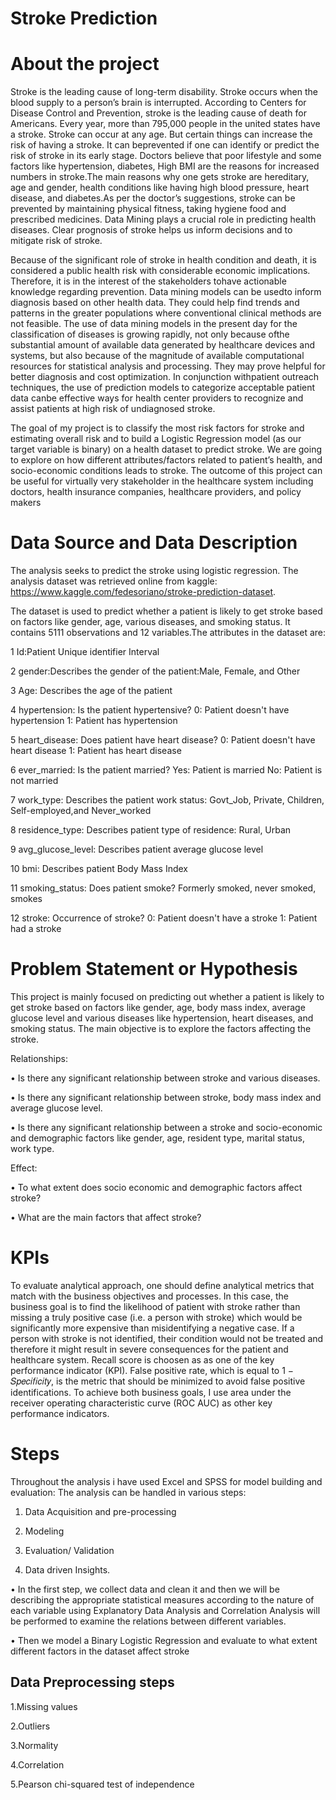 # Stroke Prediction

# About the project

Stroke is the leading cause of long-term disability. Stroke occurs when the blood supply to a person’s brain is interrupted. According to Centers for Disease Control and Prevention, stroke is the leading cause of death for Americans. Every year, more than 795,000 people in the united states have a stroke. Stroke can occur at any age. But certain things can increase the risk of having a stroke. It can beprevented if one can identify or predict the risk of stroke in its early stage. Doctors believe that poor lifestyle and some factors like hypertension, diabetes, High BMI are the reasons for increased numbers in stroke.The main reasons why one gets stroke are hereditary, age and gender, health conditions like having high blood pressure, heart disease, and diabetes.As per the doctor’s suggestions, stroke can be prevented by maintaining physical fitness, taking hygiene food and prescribed medicines. Data Mining plays a crucial role in predicting health diseases. Clear prognosis of stroke helps us inform decisions and to mitigate risk of stroke.

Because of the significant role of stroke in health condition and death, it is considered a public health risk with considerable economic implications. Therefore, it is in the interest of the stakeholders tohave actionable knowledge regarding prevention. Data mining models can be usedto inform diagnosis based on other health data. They could help find trends and patterns in the greater populations where conventional clinical methods are not feasible. The use of data mining models in the present day for the classification of diseases is growing rapidly, not only because ofthe substantial amount of available data generated by healthcare devices and systems, but also because of the magnitude of available computational resources for statistical analysis and processing. They may prove helpful for better diagnosis and cost optimization. In conjunction withpatient outreach techniques, the use of prediction models to categorize acceptable patient data canbe effective ways for health center providers to recognize and assist patients at high risk of undiagnosed stroke.

The goal of my project is to classify the most risk factors for stroke and estimating overall risk and to build a Logistic Regression model (as our target variable is binary) on a health dataset to predict stroke. We are going to explore on how different attributes/factors related to patient’s health, and socio-economic conditions leads to stroke. The outcome of this project can be useful for virtually very stakeholder in the healthcare system including doctors, health insurance companies, healthcare providers, and policy makers

# Data Source and Data Description

The analysis seeks to predict the stroke using logistic regression. The analysis dataset was retrieved online from kaggle: https://www.kaggle.com/fedesoriano/stroke-prediction-dataset.

The dataset is used to predict whether a patient is likely to get stroke based on factors like gender, age, various diseases, and smoking status. It contains 5111 observations and 12 variables.The attributes in the dataset are:

1 Id:Patient Unique identifier Interval

2 gender:Describes the gender of the patient:Male, Female, and Other

3 Age: Describes the age of the patient 

4 hypertension: Is the patient hypertensive? 0: Patient doesn't have hypertension 1: Patient has hypertension

5 heart_disease: Does patient have heart disease? 0: Patient doesn't have heart disease 1: Patient has heart disease

6 ever_married: Is the patient married? Yes: Patient is married No: Patient is not married

7 work_type: Describes the patient work status: Govt_Job, Private, Children, Self-employed,and Never_worked

8 residence_type: Describes patient type of residence: Rural, Urban 

9 avg_glucose_level:  Describes patient average glucose level

10 bmi: Describes patient Body Mass Index 

11 smoking_status: Does patient smoke? Formerly smoked, never smoked, smokes 

12 stroke: Occurrence of stroke? 0: Patient doesn't have a stroke 1: Patient had a stroke

# Problem Statement or Hypothesis

This project is mainly focused on predicting out whether a patient is likely to get stroke based on factors like gender, age, body mass index, average glucose level and various diseases like hypertension, heart diseases, and smoking status. The main objective is to explore the factors affecting the stroke. 

Relationships:

• Is there any significant relationship between stroke and various diseases.

• Is there any significant relationship between stroke, body mass index and average glucose level.

• Is there any significant relationship between a stroke and socio-economic and demographic factors like gender, age, resident type, marital status, work type.

Effect:

• To what extent does socio economic and demographic factors affect stroke?

• What are the main factors that affect stroke?

# KPIs

To evaluate analytical approach, one should define analytical metrics that match with the business objectives and processes. In this case, the business goal is to find the likelihood of patient with stroke rather than missing a truly positive case (i.e. a person with stroke) which would be significantly more expensive than misidentifying a negative case. If a person with stroke is not identified, their condition would not be treated and therefore it might result in severe consequences for the patient and healthcare system. Recall score is choosen as as one of the key performance indicator (KPI). False positive rate, which is equal to 1 − 𝑆𝑝𝑒𝑐𝑖𝑓𝑖𝑐𝑖𝑡𝑦, is the metric that should be minimized to avoid false positive identifications. To achieve both business goals, I use area under the receiver operating characteristic curve (ROC AUC) as other key performance indicators.

# Steps

Throughout the analysis i have used Excel and SPSS for model building and evaluation: The analysis can be handled in various steps:

1. Data Acquisition and pre-processing 

2. Modeling

3. Evaluation/ Validation 

4. Data driven Insights.

• In the first step, we collect data and clean it and then we will be describing the appropriate statistical measures according to the nature of each variable using Explanatory Data Analysis and Correlation Analysis will be performed to examine the relations between different variables.

• Then we model a Binary Logistic Regression and evaluate to what extent different factors in the dataset affect stroke

## Data Preprocessing steps

1.Missing values

2.Outliers

3.Normality

4.Correlation

5.Pearson chi-squared test of independence
